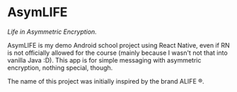 # AsymLIFE

*Life in Asymmetric Encryption.*

AsymLIFE is my demo Android school project using React Native, even if RN is not
officially allowed for the course (mainly because I wasn't not that into vanilla
Java :D). This app is for simple messaging with asymmetric encryption, nothing
special, though.

The name of this project was initially inspired by the brand ALIFE &reg;.
